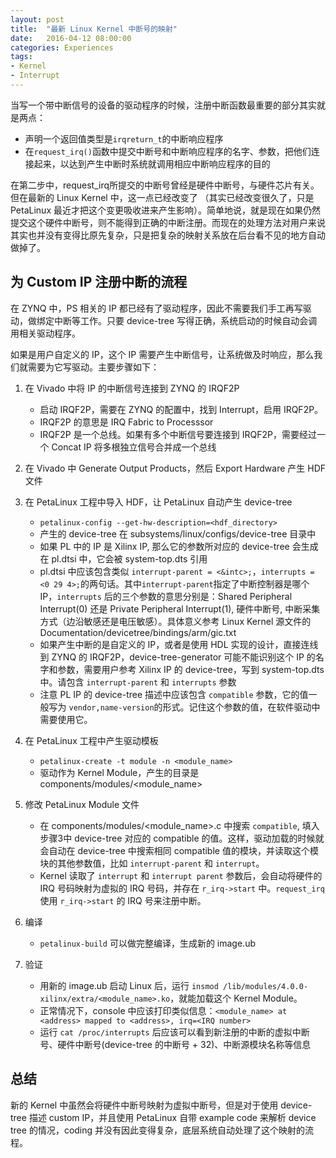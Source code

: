 ```yaml
---
layout: post
title:  "最新 Linux Kernel 中断号的映射"
date:   2016-04-12 08:00:00
categories: Experiences
tags:
- Kernel
- Interrupt
---
```


当写一个带中断信号的设备的驱动程序的时候，注册中断函数最重要的部分其实就是两点：

- 声明一个返回值类型是`irqreturn_t`的中断响应程序
- 在`request_irq()`函数中提交中断号和中断响应程序的名字、参数，把他们连接起来，以达到产生中断时系统就调用相应中断响应程序的目的

在第二步中，request_irq所提交的中断号曾经是硬件中断号，与硬件芯片有关。但在最新的 Linux Kernel 中，这一点已经改变了 （其实已经改变很久了，只是 PetaLinux 最近才把这个变更吸收进来产生影响）。简单地说，就是现在如果仍然提交这个硬件中断号，则不能得到正确的中断注册。而现在的处理方法对用户来说其实也并没有变得比原先复杂，只是把复杂的映射关系放在后台看不见的地方自动做掉了。

## 为 Custom IP 注册中断的流程 ##
在 ZYNQ 中，PS 相关的 IP 都已经有了驱动程序，因此不需要我们手工再写驱动，做绑定中断等工作。只要 device-tree 写得正确，系统启动的时候自动会调用相关驱动程序。

如果是用户自定义的 IP，这个 IP 需要产生中断信号，让系统做及时响应，那么我们就需要为它写驱动。主要步骤如下：

1. 在 Vivado 中将 IP 的中断信号连接到 ZYNQ 的 IRQF2P
    - 启动 IRQF2P，需要在 ZYNQ 的配置中，找到 Interrupt，启用 IRQF2P。
    - IRQF2P 的意思是 IRQ Fabric to Processsor
    - IRQF2P 是一个总线。如果有多个中断信号要连接到 IRQF2P，需要经过一个 Concat IP 将多根独立信号合并成一个总线

2. 在 Vivado 中 Generate Output Products，然后 Export Hardware 产生 HDF 文件

3. 在 PetaLinux 工程中导入 HDF，让 PetaLinux 自动产生 device-tree
    - `petalinux-config --get-hw-description=<hdf_directory>` 
    - 产生的 device-tree 在 subsystems/linux/configs/device-tree 目录中
    - 如果 PL 中的 IP 是 Xilinx IP, 那么它的参数所对应的 device-tree 会生成在 pl.dtsi 中，它会被 system-top.dts 引用
    - pl.dtsi 中应该包含类似 `interrupt-parent = <&intc>;`，`interrupts = <0 29 4>;`的两句话。其中`interrupt-parent`指定了中断控制器是哪个 IP，`interrupts` 后的三个参数的意思分别是：Shared Peripheral Interrupt(0) 还是 Private Peripheral Interrupt(1), 硬件中断号, 中断采集方式（边沿敏感还是电压敏感）。具体意义参考 Linux Kernel 源文件的 Documentation/devicetree/bindings/arm/gic.txt
    - 如果产生中断的是自定义的 IP，或者是使用 HDL 实现的设计，直接连线到 ZYNQ 的 IRQF2P，device-tree-generator 可能不能识别这个 IP 的名字和参数，需要用户参考 Xilinx IP 的 device-tree，写到 system-top.dts 中。请包含 `interrupt-parent` 和 `interrupts` 参数
    - 注意 PL IP 的 device-tree 描述中应该包含 `compatible` 参数，它的值一般写为 `vendor,name-version`的形式。记住这个参数的值，在软件驱动中需要使用它。

4. 在 PetaLinux 工程中产生驱动模板
    - `petalinux-create -t module -n <module_name>`
    - 驱动作为 Kernel Module，产生的目录是 components/modules/<module_name>

5. 修改 PetaLinux Module 文件
    - 在 components/modules/<module_name>.c 中搜索 `compatible`, 填入步骤3中 device-tree 对应的 compatible 的值。这样，驱动加载的时候就会自动在 device-tree 中搜索相同 compatible 值的模块，并读取这个模块的其他参数值，比如 `interrupt-parent` 和 `interrupt`。
    - Kernel 读取了 `interrupt` 和 `interrupt parent` 参数后，会自动将硬件的 IRQ 号码映射为虚拟的 IRQ 号码，并存在 `r_irq->start` 中。`request_irq` 使用 `r_irq->start` 的 IRQ 号来注册中断。

6. 编译
    - `petalinux-build` 可以做完整编译，生成新的 image.ub

7. 验证
    - 用新的 image.ub 启动 Linux 后，运行 `insmod /lib/modules/4.0.0-xilinx/extra/<module_name>.ko`，就能加载这个 Kernel Module。
    - 正常情况下，console 中应该打印类似信息：`<module_name> at <address> mapped to <address>, irq=<IRQ number>`
    - 运行 `cat /proc/interrupts` 后应该可以看到新注册的中断的虚拟中断号、硬件中断号(device-tree 的中断号 + 32)、中断源模块名称等信息

## 总结 ##
新的 Kernel 中虽然会将硬件中断号映射为虚拟中断号，但是对于使用 device-tree 描述 custom IP，并且使用 PetaLinux 自带 example code 来解析 device tree 的情况，coding 并没有因此变得复杂，底层系统自动处理了这个映射的流程。